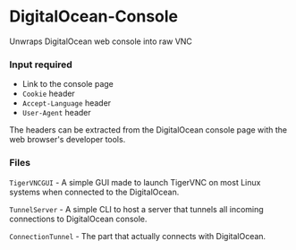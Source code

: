 # DigitalOcean-Console
Unwraps DigitalOcean web console into raw VNC

### Input required
- Link to the console page
- `Cookie` header
- `Accept-Language` header
- `User-Agent` header

The headers can be extracted from the DigitalOcean console page with the web browser's developer tools.

### Files
`TigerVNCGUI` - A simple GUI made to launch TigerVNC on most Linux systems when connected to the DigitalOcean.

`TunnelServer` - A simple CLI to host a server that tunnels all incoming connections to DigitalOcean console.

`ConnectionTunnel` - The part that actually connects with DigitalOcean.
